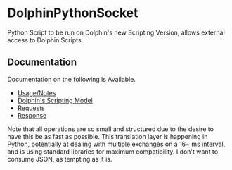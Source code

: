 # DolphinPythonSocket
Python Script to be run on Dolphin's new Scripting Version, allows external access to Dolphin Scripts.


## Documentation

Documentation on the following is Available. 

- [Usage/Notes](./doc/usage.md)
- [Dolphin's Scripting Model](./doc/dolphin_script_model.md)
- [Requests](./doc/request/socket_request.md)
- [Response](./doc/response/socket_response.md)

Note that all operations are so small and structured due to the desire to have this be as fast as possible. This 
translation layer is happening in Python, potentially at dealing with multiple exchanges on a 16~ ms interval, and is
using standard libraries for maximum compatibility. I don't want to consume JSON, as tempting as it is.